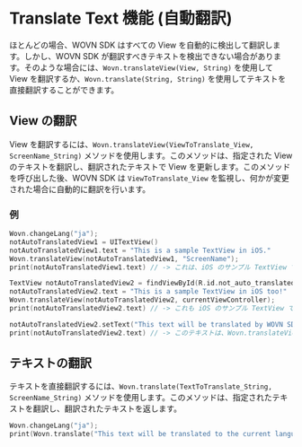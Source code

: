 # Translate Text 機能 (自動翻訳)

ほとんどの場合、WOVN SDK はすべての View を自動的に検出して翻訳します。しかし、WOVN SDK が翻訳すべきテキストを検出できない場合があります。そのような場合には、`Wovn.translateView(View, String)` を使用して View を翻訳するか、`Wovn.translate(String, String)` を使用してテキストを直接翻訳することができます。

## View の翻訳

View を翻訳するには、`Wovn.translateView(ViewToTranslate_View, ScreenName_String)` メソッドを使用します。このメソッドは、指定された View のテキストを翻訳し、翻訳されたテキストで View を更新します。このメソッドを呼び出した後、WOVN SDK は `ViewToTranslate_View` を監視し、何かが変更された場合に自動的に翻訳を行います。

### 例

```swift
Wovn.changeLang("ja");
notAutoTranslatedView1 = UITextView()
notAutoTranslatedView1.text = "This is a sample TextView in iOS."
Wovn.translateView(notAutoTranslatedView1, "ScreenName");
print(notAutoTranslatedView1.text) // -> これは、iOS のサンプル TextView です。

TextView notAutoTranslatedView2 = findViewById(R.id.not_auto_translated_text_view_2);
notAutoTranslatedView2.text = "This is a sample TextView in iOS too!"
Wovn.translateView(notAutoTranslatedView2, currentViewController);
print(notAutoTranslatedView2.text) // -> これも iOS のサンプル TextView です。

notAutoTranslatedView2.setText("This text will be translated by WOVN SDK automatically without calling Wovn.translateView again!");
print(notAutoTranslatedView2.text) // -> このテキストは、Wovn.translateView を再度呼び出さなくても、WOVN SDK によって自動的に翻訳されます。
```

## テキストの翻訳

テキストを直接翻訳するには、`Wovn.translate(TextToTranslate_String, ScreenName_String)` メソッドを使用します。このメソッドは、指定されたテキストを翻訳し、翻訳されたテキストを返します。

```swift
Wovn.changeLang("ja");
print(Wovn.translate("This text will be translated to the current language!", "ScreenName")); // -> このテキストは現在の言語に翻訳されます。
```
